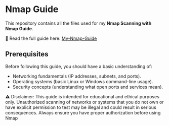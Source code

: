 # Nmap Guide  

This repository contains all the files used for my **Nmap Scanning with Nmap Guide**.  

📖 Read the full guide here: [My-Nmap-Guide](https://ltsmatthew.github.io/Nmap_project/)

## Prerequisites
Before following this guide, you should have a basic understanding of:

*  Networking fundamentals (IP addresses, subnets, and ports).
*  Operating systems (basic Linux or Windows command-line usage).
*  Security concepts (understanding what open ports and services mean).

⚠️ Disclaimer: This guide is intended for educational and ethical purposes only. Unauthorized scanning of networks or systems that you do not own or have explicit permission to test may be illegal and could result in serious consequences. Always ensure you have proper authorization before using Nmap
